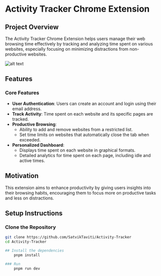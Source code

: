 # Activity Tracker Chrome Extension

## Project Overview
The Activity Tracker Chrome Extension helps users manage their web browsing time effectively by tracking and analyzing time spent on various websites, especially focusing on minimizing distractions from non-productive websites.

![alt text](<img width="1159" alt="Screenshot 2024-05-13 at 10 31 59 PM" src="https://github.com/SatvikTaviti/Activity-Tracker/assets/136239592/7a2bfbd3-4974-414c-9ef8-ec31f26727e9">
 "Optional title")

## Features

### Core Features
- **User Authentication**: Users can create an account and login using their email address.
- **Track Activity**: Time spent on each website and its specific pages are tracked.
- **Productive Browsing**:
  - Ability to add and remove websites from a restricted list.
  - Set time limits on websites that automatically close the tab when exceeded.
- **Personalized Dashboard**:
  - Displays time spent on each website in graphical formats.
  - Detailed analytics for time spent on each page, including idle and active times.


## Motivation
This extension aims to enhance productivity by giving users insights into their browsing habits, encouraging them to focus more on productive tasks and less on distractions.


## Setup Instructions

### Clone the Repository
```bash
git clone https://github.com/SatvikTaviti/Activity-Tracker
cd Activity-Tracker

## Install the dependencies
    pnpm install

### Run
    pnpm run dev


